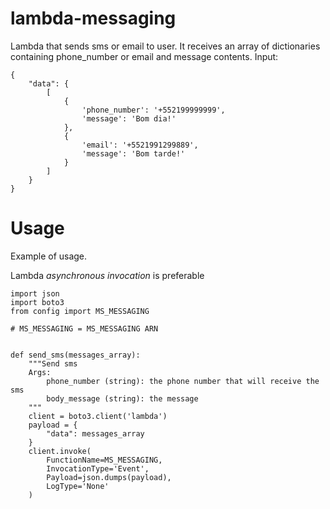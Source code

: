 # lambda-messaging

Lambda that sends sms or email to user. It receives an array of dictionaries containing
phone_number or email and message contents.
Input:

```
{
    "data": {
        [
            {
                'phone_number': '+552199999999',
                'message': 'Bom dia!'
            },
            {
                'email': '+5521991299889',
                'message': 'Bom tarde!'
            }
        ]
    }
}
```

# Usage

Example of usage.

Lambda *asynchronous invocation* is preferable

```
import json
import boto3
from config import MS_MESSAGING

# MS_MESSAGING = MS_MESSAGING ARN


def send_sms(messages_array):
    """Send sms
    Args:
        phone_number (string): the phone number that will receive the sms
        body_message (string): the message
    """
    client = boto3.client('lambda')
    payload = {
        "data": messages_array
    }
    client.invoke(
        FunctionName=MS_MESSAGING,
        InvocationType='Event',
        Payload=json.dumps(payload),
        LogType='None'
    )

```
